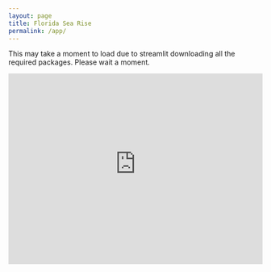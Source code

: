 ```yaml
---
layout: page
title: Florida Sea Rise
permalink: /app/
---
```


<p>
  This may take a moment to load due to streamlit downloading all the required packages. Please wait a moment.
</p>

<iframe
  src="https://seeriseflorida.streamlit.app/?embed=true"
  width="100%" style="aspect-ratio: 4 / 3; border: 0;"></iframe>
